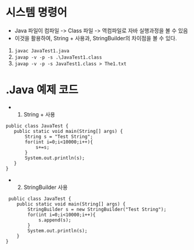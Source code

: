 # 시스템 명령어 
 * Java 파일이 컴파일 -> Class 파일 -> 역컴파일로 자바 실행과정을 볼 수 있음
  * 이것을 활용하여, String + 사용과, StringBuilder의 차이점을 볼 수 있다.
  1. ```javac JavaTest1.java```
  2. ```javap -v -p -s .\JavaTest1.class```
  3. ```javap -v -p -s JavaTest1.class > The1.txt```

# .Java 예제 코드
 * 1. String + 사용
 ```
 public class JavaTest {
    public static void main(String[] args) {
        String s = "Test String";
        for(int i=0;i<10000;i++){
            s+=s;
        }
        System.out.println(s);
    }
}
```
 * 2. StringBuilder 사용
```
 public class JavaTest {
    public static void main(String[] args) {
        StringBuilder s = new StringBuilder("Test String");
        for(int i=0;i<10000;i++){
            s.append(s);
        }
        System.out.println(s);
    }
}
```

